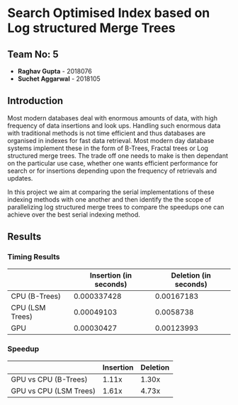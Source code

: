 # Search Optimised Index based on Log structured Merge Trees

## Team No: 5

* **Raghav Gupta** - 2018076
* **Suchet Aggarwal** - 2018105

## Introduction

Most modern databases deal with enormous amounts of data, with high frequency of data insertions and look ups. Handling such enormous data with traditional methods is not time efficient and thus databases are organised in indexes for fast data retrieval. Most modern day database systems implement these in the form of B-Trees, Fractal trees or Log structured merge trees. The trade off one needs to make is then dependant on the particular use case, whether one wants efficient performance for search or for insertions depending upon the frequency of retrievals and updates. 

In this project we aim at comparing the serial implementations of these indexing methods with one another and then identify the the scope of parallelizing log structured merge trees to compare the speedups one can achieve over the best serial indexing method. 


## Results

### Timing Results

| | Insertion (in seconds) | Deletion (in seconds) |
|---|---|---|
| CPU (B-Trees) | 0.000337428 | 0.00167183 |
| CPU (LSM Trees) | 0.00049103 | 0.0058738 |
| GPU | 0.00030427 | 0.00123993 |

### Speedup

| | Insertion | Deletion |
|---|---|---|
| GPU vs CPU (B-Trees) | 1.11x | 1.30x |
| GPU vs CPU (LSM Trees) | 1.61x | 4.73x |
